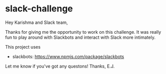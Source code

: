 # slack-challenge

Hey Karishma and Slack team,

Thanks for giving me the opportunity to work on this challenge. It was really fun to play around with Slackbots and interact with Slack more intimately.

This project uses
- slackbots: https://www.npmjs.com/package/slackbots

Let me know if you've got any questons!
Thanks,
E.J.
